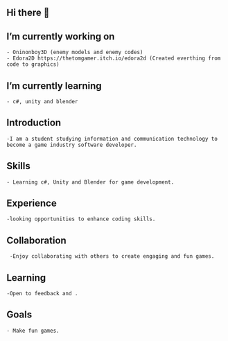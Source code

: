 ## Hi there 👋

 ## I’m currently working on 
    - Oninonboy3D (enemy models and enemy codes)
    - Edora2D https://thetomgamer.itch.io/edora2d (Created everthing from code to graphics)
 
## I’m currently learning 
    - c#, unity and blender

## Introduction
    -I am a student studying information and communication technology to become a game industry software developer.

## Skills
    - Learning c#, Unity and Blender for game development.

## Experience
    -looking opportunities to enhance coding skills.

## Collaboration
     -Enjoy collaborating with others to create engaging and fun games.

## Learning
    -Open to feedback and .

## Goals
    - Make fun games.

